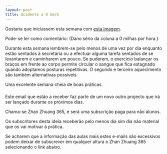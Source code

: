 ```yaml
---
layout: post
title: Acidente a 0 km/h 
---
```

Gostaria que iniciassem esta semana com [esta
imagem](http://partilhar.s3.amazonaws.com/damage.jpg).

Pode-se ler como comentário: (Dano sério da coluna a 0 milhas por
hora.)

Durante esta semana lembrem-se pelo menos de uma vez por dia enquanto estão
sentados à secretária ou a efectuar alguma tarefa sentados de se
levantarem e caminharem um pouco. Se puderem, o exercício balançar
os braços em frente ao corpo permite circular o sangue que fica
estagnado quando adoptamos posturas repetitivas. O segundo e
terceiro aquecimento são também alternativas possíveis.

Uma excelente semana cheia de boas práticas. 

###

Este email que estão a receber faz parte de um novo outro projecto que
irá ser lançado durante os próximos dias.

Chama-se Zhan Zhuang 365, e será uma subscrição paga para não alunos. 

Os subscritores desta ideia receberão pelo menos dia sim dia não
material que os vai motivar à prática. 

Se acharem que a informação das aulas mais estes e-mails são
excessivos podem deixar de subscrever em qualquer altura o Zhan
Zhuang 365 selecionando o link abaixo.  


